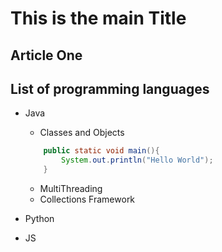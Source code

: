 # This is the main Title

## Article One

## List of programming languages
- Java
    - Classes and Objects
    ```java
        public static void main(){
            System.out.println("Hello World");
        }
    ```

    - MultiThreading
    - Collections Framework
- Python
- JS